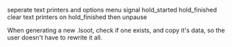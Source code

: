 seperate text printers and options menu
signal hold_started hold_finished
clear text printers on hold_finished
then unpause


When generating a new .lsoot, check if one exists, and copy it's data, so the user doesn't have to rewrite it all.
